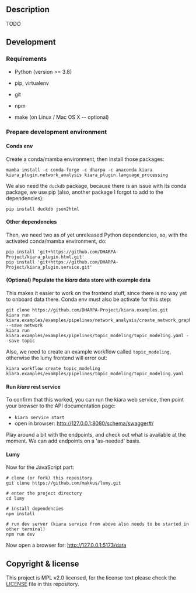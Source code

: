 ## Description

TODO

## Development

### Requirements

- Python (version >= 3.8)
- pip, virtualenv
- git
- npm

- make (on Linux / Mac OS X -- optional)


### Prepare development environment


#### Conda env

Create a conda/mamba environment, then install those packages:

```
mamba install -c conda-forge -c dharpa -c anaconda kiara kiara_plugin.network_analysis kiara_plugin.language_processing
```

We also need the `duckdb` package, because there is an issue with its conda package, we use pip (also, another package I forgot to add to the dependencies):

```
pip install duckdb json2html
```

#### Other dependencies

Then, we need two as of yet unreleased Python dependencies, so, with the activated conda/mamba environment, do:

```
pip install 'git+https://github.com/DHARPA-Project/kiara_plugin.html.git'
pip install 'git+https://github.com/DHARPA-Project/kiara_plugin.service.git'
```

#### (Optional) Populate the *kiara* data store with example data

This makes it easier to work on the frontend stuff, since there is no way yet to onboard data there. Conda env must also be activate for this step:

```
git clone https://github.com/DHARPA-Project/kiara.examples.git
kiara run kiara.examples/examples/pipelines/network_analysis/create_network_graph.yaml --save network
kiara run kiara.examples/examples/pipelines/topic_modeling/topic_modeling.yaml --save topic
```

Also, we need to create an example workflow called `topic_modeling`, otherwise the lumy frontend will error out:

```
kiara workflow create topic_modeling kiara.examples/examples/pipelines/topic_modeling/topic_modeling.yaml
```

#### Run *kiara* rest service
To confirm that this worked, you can run the kiara web service, then point your browser to the API documentation page:

- `kiara service start`
- open in browser: http://127.0.0.1:8080/schema/swagger#/

Play around a bit with the endpoints, and check out what is available at the moment. We can add endpoints on a 'as-needed' basis.

#### Lumy

Now for the JavaScript part:

```
# clone (or fork) this repository 
git clone https://github.com/makkus/lumy.git

# enter the project directory
cd lumy

# install dependencies
npm install

# run dev server (kiara service from above also needs to be started in other terminal)
npm run dev
```

Now open a browser for: http://127.0.0.1:5173/data


## Copyright & license

This project is MPL v2.0 licensed, for the license text please check the [LICENSE](/LICENSE) file in this repository.
